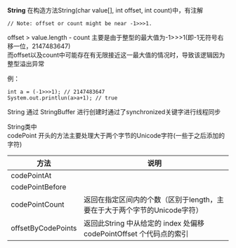 **String**
  在构造方法String(char value[], int offset, int count)中，有注解
```
// Note: offset or count might be near -1>>>1.
```
offset > value.length - count
  主要是由于整型的最大值为-1>>>1(即-1无符号右移一位，2147483647)  
  而offset以及count中可能存在有无限接近这一最大值的情况时，导致该逻辑因为整型溢出异常  

例：
```
int a = (-1>>>1); // 2147483647
System.out.printlun(a>a+1); // true
```

String 通过 StringBuffer 进行创建时通过了synchronized关键字进行线程同步  

String类中  
codePoint 开头的方法主要处理大于两个字节的Unicode字符(一些于之后添加的字符)   

  方法  |  说明  
  -------------  |  -------------  
  codePointAt  |  
  codePointBefore  |  
  codePointCount  |  返回在指定区间内的个数（区别于length，主要在于大于两个字节的Unicode字符）  
  offsetByCodePoints  |  返回此String 中从给定的 index 处偏移 codePointOffset 个代码点的索引  
